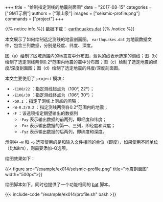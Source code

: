 +++
title = "绘制指定测线的地震剖面图"
date = "2017-08-15"
categories = ["GMT示例"]
authors = ["邓山泉"]
images = ["seismic-profile.png"]
commands = ["project"]
+++

{{% notice info %}}
数据下载： [earthquakes.dat](/example/ex014/earthquakes.dat)
{{% /notice %}}

本文展示了如何绘制选定测线的地震剖面图。 `earthquakes.dat` 为地震数据文件，包含三列数据，分别是经度、纬度、深度。

图（a）绘制了区域范围内的地震震中分布图，蓝色的线表示选定的测线；图（b）绘制了选定测线两侧0.2°范围内地震的震中分布图；图（c）绘制了选定地震的经度/深度剖面图；图（d）绘制了选定地震的纬度/深度剖面图。

本文主要使用了 `project` 模块：

- `-C100/22` ：指定测线起点为（100°, 22°）；
- `-E106/30` ：指定测线终点为（106°, 30°）；
- `-G0.1` ：指定了测线上测点的间隔；
- `-W-0.2/0.2` ：指定测线两侧各0.2°范围内的地震；
- `-F` ：该选项指定期望输出的数据列
  - `-Fxy` 表示输出数据的前两列，即经度和纬度；
  - `-Fxz` 表示输出数据的第一、三列，即经度和深度；
  - `-Fyz` 表示输出数据的后两列，即纬度和深度。

示例中 `–W` 和 `-G` 选项使用的是和输入文件相同的单位（即度），如果使用不同单位（比如km），则需要添加-Q选项。

绘图效果如下：

{{< figure src="/example/ex014/seismic-profile.png" title="地震剖面图" width="500px">}}

绘图脚本如下，同时也提供了一个功能相同的 [bat](/example/ex014/profile.bat) 脚本。


{{< include-code "/example/ex014/profile.sh" bash >}}